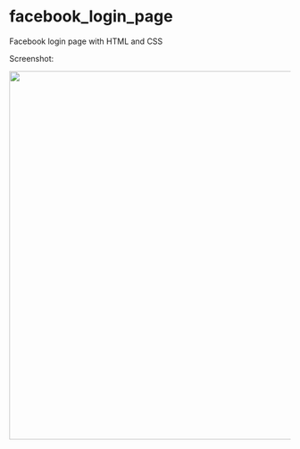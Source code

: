 # facebook_login_page
Facebook login page with HTML and CSS

Screenshot:
<p><img alt="" src="https://ckeditor.com/apps/ckfinder/userfiles/files/facebook_login_html(1).png" style="height:659px; width:816px" /></p>
